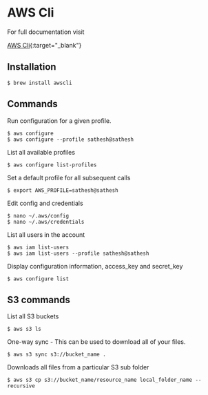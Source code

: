 # AWS Cli

For full documentation visit 

[AWS Cli](https://aws.amazon.com/cli/){:target="_blank"}


## Installation

    $ brew install awscli

## Commands

Run configuration for a given profile.

	$ aws configure
	$ aws configure --profile sathesh@sathesh

List all available profiles

	$ aws configure list-profiles

Set a default profile for all subsequent calls

	$ export AWS_PROFILE=sathesh@sathesh

Edit config and credentials

	$ nano ~/.aws/config
	$ nano ~/.aws/credentials

List all users in the account

	$ aws iam list-users
	$ aws iam list-users --profile sathesh@sathesh

Display configuration information, access_key and secret_key

	$ aws configure list

## S3 commands


List all S3 buckets

	$ aws s3 ls

One-way sync - This can be used to download all of your files.

	$ aws s3 sync s3://bucket_name .

Downloads all files from a particular S3 sub folder 
	
	$ aws s3 cp s3://bucket_name/resource_name local_folder_name --recursive

